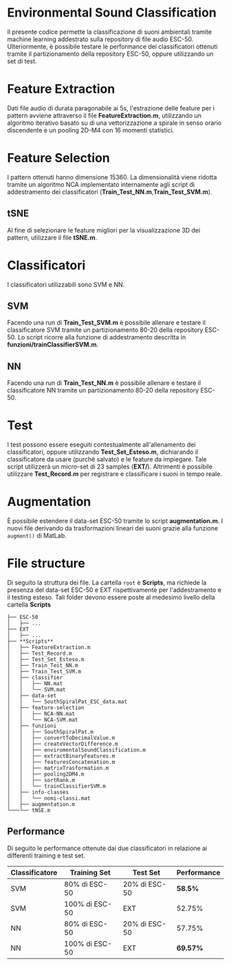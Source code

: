 # Environmental Sound Classification

Il presente codice permette la classificazione di suoni ambientali tramite machine learning addestrato sulla repository di file audio ESC-50. Ulteriormente, è possibile testare le performance dei classificatori ottenuti tramite il partizionamento della repository ESC-50, oppure utilizzando un set di test.

# Feature Extraction
Dati file audio di durata paragonabile ai 5s, l'estrazione delle feature per i pattern avviene attraverso il file **FeatureExtraction.m**, utilizzando un algoritmo iterativo basato su di una vettorizzazione a spirale in senso orario discendente e un pooling 2D-M4 con 16 momenti statistici.
# Feature Selection
I pattern ottenuti hanno dimensione 15360. La dimensionalità viene ridotta tramite un algoritmo NCA implementato internamente agli script di addestramento dei classificatori (**Train_Test_NN.m**,**Train_Test_SVM.m**).
## tSNE
Al fine di selezionare le feature migliori per la visualizzazione 3D dei pattern, utilizzare il file **tSNE.m**.

# Classificatori

I classificatori utilizzabili sono SVM e NN. 
## SVM
Facendo una run di **Train_Test_SVM.m** è possibile allenare e testare il classificatore SVM tramite un partizionamento 80-20 della repository ESC-50. Lo script ricorre alla funzione di addestramento descritta in **funzioni/trainClassifierSVM.m**.
## NN
Facendo una run di **Train_Test_NN.m** è possibile allenare e testare il classificatore NN tramite un partizionamento 80-20 della repository ESC-50.

# Test
I test possono essere eseguiti contestualmente all'allenamento dei classificatori, oppure utilizzando **Test_Set_Esteso.m**, dichiarando il classificatore da usare (purché salvato) e le feature da impiegare. Tale script utilizzerà un micro-set di 23 samples (**EXT/**).
Altrimenti è possibile utilizzare **Test_Record.m** per registrare e classificare i suoni in tempo reale.
# Augmentation
È possibile estendere il data-set ESC-50 tramite lo script **augmentation.m**. I nuovi file derivando da trasformazioni lineari dei suoni grazie alla funzione `augment()` di MatLab.

# File structure
Di seguito la struttura dei file. La cartella `root` è **Scripts**, ma richiede la presenza del data-set ESC-50 e EXT rispettivamente per l'addestramento e il testing esteso. Tali folder devono essere poste al medesimo livello della cartella **Scripts**
```
├── ESC-50
│   ├── ...
├── EXT
│   ├── ...
├── **Scripts**
│   ├── FeatureExtraction.m
│   ├── Test_Record.m
│   ├── Test_Set_Esteso.m
│   ├── Train_Test_NN.m
│   ├── Train_Test_SVM.m
│   ├── classifier
│   │   ├── NN.mat
│   │   └── SVM.mat
│   ├── data-set
│   │   └── SouthSpiralPat_ESC_data.mat
│   ├── feature-selection
│   │   ├── NCA-NN.mat
│   │   └── NCA-SVM.mat
│   ├── funzioni
│   │   ├── SouthSpiralPat.m
│   │   ├── convertToDecimalValue.m
│   │   ├── createVectorDifference.m
│   │   ├── enviromentalSoundClassification.m
│   │   ├── extractBinaryFeatures.m
│   │   ├── featuresConcatenation.m
│   │   ├── matrixTrasformation.m
│   │   ├── pooling2DM4.m
│   │   ├── sortRank.m
│   │   └── trainClassifierSVM.m
│   ├── info-classes
│   │   └── nomi-classi.mat
│   ├── augmentation.m
└───└── tNSE.m
```


## Performance

Di seguito le performance ottenute dai due classificatori in relazione ai differenti training e test set.

|        Classificatore        |Training Set     |Test Set| Performance |
|----------------|-------------------------------|-----------------------------|---|
|SVM|80% di ESC-50          |20% di ESC-50          |**58.5%**|
|SVM|100% di ESC-50           |EXT      |52.75%|
|NN|80% di ESC-50|20% di ESC-50| 57.75%|
|NN|100% di ESC-50|EXT| **69.57%**|


